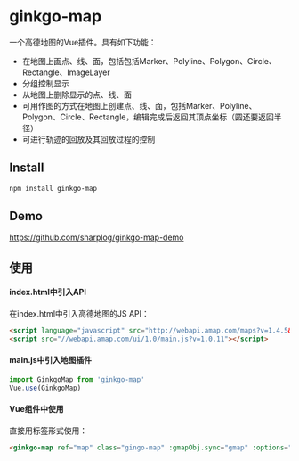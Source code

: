 # ginkgo-map

一个高德地图的Vue插件。具有如下功能：
- 在地图上画点、线、面，包括包括Marker、Polyline、Polygon、Circle、Rectangle、ImageLayer
- 分组控制显示
- 从地图上删除显示的点、线、面
- 可用作图的方式在地图上创建点、线、面，包括Marker、Polyline、Polygon、Circle、Rectangle，编辑完成后返回其顶点坐标（圆还要返回半径）
- 可进行轨迹的回放及其回放过程的控制

## Install

``` bash
npm install ginkgo-map
```

## Demo

https://github.com/sharplog/ginkgo-map-demo

## 使用
#### index.html中引入API
在index.html中引入高德地图的JS API：
```html
<script language="javascript" src="http://webapi.amap.com/maps?v=1.4.5&key=a6a80a41a8543e348e6497b1bd0e7821&plugin=AMap.Scale,AMap.MapType,AMap.ToolBar,AMap.Geocoder,AMap.PolyEditor,AMap.CircleEditor,AMap.RectangleEditor"></script>
<script src="//webapi.amap.com/ui/1.0/main.js?v=1.0.11"></script>
```
#### main.js中引入地图插件
```javascript
import GinkgoMap from 'ginkgo-map'
Vue.use(GinkgoMap)
```

#### Vue组件中使用
直接用标签形式使用：
```html
<ginkgo-map ref="map" class="gingo-map" :gmapObj.sync="gmap" :options="mapOptions" :zoom.sync="zoom" :center.sync="center"></ginkgo-map>
```

